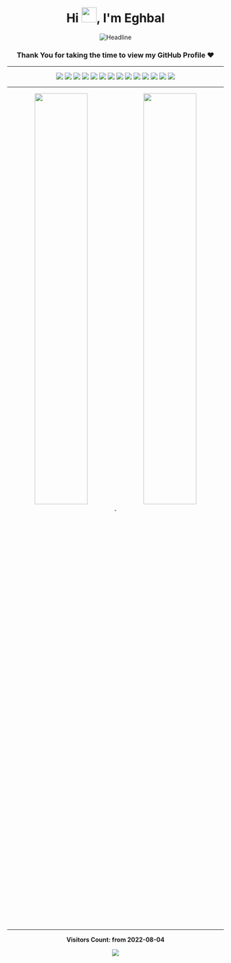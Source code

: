 <h1 align="center">
    <b>Hi <img src="https://media.giphy.com/media/hvRJCLFzcasrR4ia7z/giphy.gif" width="35">, I'm Eghbal</b>
</h1>

<div align=center>
    <img src="https://readme-typing-svg.herokuapp.com?color=aad100&size=32&center=true&vCenter=true&width=600&height=50&lines=Front-End+Developer;Problem+Solver;Open-Source+Enthusiast" alt="Headline" />
</div>


<div align="center"> 

### Thank You for taking the time to view my GitHub Profile :heart:

</div>

-----

<div align="center">
    <img src="https://img.shields.io/badge/-HTML-E34F26?style=for-the-badge&logo=html5&logoColor=E34F26&labelColor=282828">
    <img src="https://img.shields.io/badge/-CSS-1572B6?style=for-the-badge&logo=css3&logoColor=1572B6&labelColor=282828">
        <img src="https://img.shields.io/badge/-JAVASCRIPT-F7DF1E?style=for-the-badge&logo=JavaScript&logoColor=F7DF1E&labelColor=282828">
    <img src="https://img.shields.io/badge/-Vue.js-4FC08D?style=for-the-badge&logo=Vue.js&logoColor=4FC08D&labelColor=282828">
        <img src="https://img.shields.io/badge/-Nuxt.js-00DC82?style=for-the-badge&logo=Nuxt.js&logoColor=00DC82&labelColor=282828">
                <img src="https://img.shields.io/badge/-React.JS-61DAFB?style=for-the-badge&logo=react&logoColor=61DAFB&labelColor=282828">
                                <img src="https://img.shields.io/badge/-Next.JS-000000?style=for-the-badge&logo=nextdotjs&logoColor=000000&labelColor=282828">
                                                                <img src="https://img.shields.io/badge/-Redux-764ABC?style=for-the-badge&logo=redux&logoColor=764ABC&labelColor=282828">
                                                                <img src="https://img.shields.io/badge/-Node.JS-339933?style=for-the-badge&logo=nodedotjs&logoColor=339933&labelColor=282828">
    <img src="https://img.shields.io/badge/-Tailwindcss-06B6D4?style=for-the-badge&logo=tailwindcss&logoColor=06B6D4&labelColor=282828">
        <img src="https://img.shields.io/badge/-Prisma-2D3748?style=for-the-badge&logo=prisma&logoColor=2D3748&labelColor=282828">
    <img src="https://img.shields.io/badge/-MongoDB-47A248?style=for-the-badge&logo=MongoDB&logoColor=47A248&labelColor=282828">
    <img src="https://img.shields.io/badge/-PostgreSQL-4169E1?style=for-the-badge&logo=PostgreSQL&logoColor=4169E1&labelColor=282828">
    <img src="https://img.shields.io/badge/-Git-F05032?style=for-the-badge&logo=Git&logoColor=F05032&labelColor=282828">




        

</div>


------


<p align="center">
    
<a href="https://github.com/anuraghazra/github-readme-stats">
  <img width="49.5%" align="center" src="https://github-readme-stats.vercel.app/api?username=r3ndo0&show_icons=true&theme=merko&hide_border=true&line_height=23.5" />
</a>
<a href="https://github.com/anuraghazra/github-readme-stats">
  <img width="49.5%" align="center" src="https://streak-stats.demolab.com?user=r3ndo0&theme=merko&hide_border=true&date_format=j%20M%5B%20Y%5D" />
</a>

</p>




------

<div align="center">

<b>Visitors Count: from 2022-08-04</b>

<p align="center">
    <img align="center" src="https://profile-counter.glitch.me/{r3ndo0}/count.svg" />
</p>

</div>
